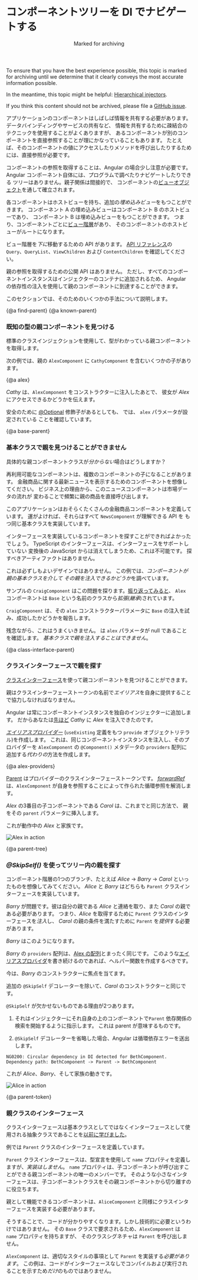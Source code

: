# コンポーネントツリーを DI でナビゲートする

<div class="callout is-critical">
<header>Marked for archiving</header>

To ensure that you have the best experience possible, this topic is marked for archiving until we determine
that it clearly conveys the most accurate information possible.

In the meantime, this topic might be helpful: [Hierarchical injectors](guide/hierarchical-dependency-injection).

If you think this content should not be archived, please file a [GitHub issue](https://github.com/angular/angular/issues/new?template=3-docs-bug.md).

</div>

アプリケーションのコンポーネントはしばしば情報を共有する必要があります。
データバインディングやサービスの共有など、
情報を共有するために疎結合のテクニックを使用することがよくありますが、
あるコンポーネントが別のコンポーネントを直接参照することが理にかなっていることもあります。 
たとえば、そのコンポーネントの値にアクセスしたりメソッドを呼び出したりするためには、直接参照が必要です。

コンポーネントの参照を取得することは、Angular の場合少し注意が必要です。
Angular コンポーネント自体には、プログラムで調べたりナビゲートしたりできる
ツリーはありません。親子関係は間接的で、
コンポーネントの[ビューオブジェクト](guide/glossary#view)を通して確立されます。

各コンポーネントはホストビューを持ち、追加の*埋め込みビュー*をもつことができます。
コンポーネント A の埋め込みビューはコンポーネント B のホストビューであり、
コンポーネント B は埋め込みビューをもつことができます。
つまり、コンポーネントごとに[ビュー階層](guide/glossary#view-hierarchy)があり、
そのコンポーネントのホストビューがルートになります。

ビュー階層を*下に*移動するための API があります。
[API リファレンス](api/)の `Query`、`QueryList`、`ViewChildren` 
および `ContentChildren` を確認してください。

親の参照を取得するための公開 API はありません。
ただし、すべてのコンポーネントインスタンスはインジェクターのコンテナに追加されるため、
Angular の依存性の注入を使用して親のコンポーネントに到達することができます。

このセクションでは、そのためのいくつかの手法について説明します。

{@a find-parent}
{@a known-parent}


### 既知の型の親コンポーネントを見つける

標準のクラスインジェクションを使用して、型がわかっている親コンポーネントを取得します。

次の例では、親の `AlexComponent` に `CathyComponent` を含むいくつかの子があります。

{@a alex}


<code-example path="dependency-injection-in-action/src/app/parent-finder.component.ts" region="alex-1" header="parent-finder.component.ts (AlexComponent v.1)"></code-example>



*Cathy* は、`AlexComponent` をコンストラクターに注入したあとで、
彼女が *Alex* にアクセスできるかどうかを伝えます。

<code-example path="dependency-injection-in-action/src/app/parent-finder.component.ts" region="cathy" header="parent-finder.component.ts (CathyComponent)"></code-example>



安全のために [@Optional](guide/dependency-injection-in-action#optional) 修飾子があるとしても、
<live-example name="dependency-injection-in-action"></live-example> では、
`alex` パラメータが設定されている
ことを確認しています。


{@a base-parent}


### 基本クラスで親を見つけることができません

具体的な親コンポーネントクラスが*分からない*場合はどうしますか？

再利用可能なコンポーネントは、複数のコンポーネントの子になることがあります。
金融商品に関する最新ニュースを表示するためのコンポーネントを想像してください。
ビジネス上の理由から、このニュースコンポーネントは市場データの流れが
変わることで頻繁に親の商品を直接呼び出します。

このアプリケーションはおそらくたくさんの金融商品コンポーネントを定義しています。
運がよければ、それらはすべて `NewsComponent` が理解できる API を
もつ同じ基本クラスを実装しています。


<div class="alert is-helpful">



インターフェースを実装しているコンポーネントを探すことができればよかったでしょう。
TypeScript のインターフェースは、インターフェースをサポートしていない
変換後の JavaScript からは消えてしまうため、これは不可能です。
探すべきアーティファクトはありません。

</div>



これは必ずしもよいデザインではありません。
この例では、*コンポーネントが親の基本クラスを介して
その親を注入できるかどうか*を調べています。

サンプルの `CraigComponent` はこの問題を探ります。[振り返ってみると](#alex)、
`Alex` コンポーネントは `Base` という名前のクラスから*拡張*(*継承*)されています。

<code-example path="dependency-injection-in-action/src/app/parent-finder.component.ts" region="alex-class-signature" header="parent-finder.component.ts (Alex class signature)"></code-example>



`CraigComponent` は、その `alex` コンストラクターパラメータに `Base` の注入を試み、成功したかどうかを報告します。

<code-example path="dependency-injection-in-action/src/app/parent-finder.component.ts" region="craig" header="parent-finder.component.ts (CraigComponent)"></code-example>



残念ながら、これはうまくいきません。
<live-example name="dependency-injection-in-action"></live-example>は 
`alex` パラメータが null であることを確認します。
*基本クラスで親を注入することはできません*。



{@a class-interface-parent}


### クラスインターフェースで親を探す

[クラスインターフェース](guide/dependency-injection-in-action#class-interface)を使って親コンポーネントを見つけることができます。

親はクラスインターフェーストークンの名前で*エイリアス*を自身に提供することで協力しなければなりません。

Angular は常にコンポーネントインスタンスを独自のインジェクターに追加します。
だからあなたは[先ほど](#known-parent) *Cathy* に *Alex* を注入できたのです。

[*エイリアスプロバイダー*](guide/dependency-injection-in-action#useexisting) (`useExisting` 定義をもつ `provide` オブジェクトリテラル)を作成します。
これは、同じコンポーネントインスタンスを注入し、そのプロバイダーを 
`AlexComponent` の `@Component()` メタデータの `providers` 配列に追加する*代わりの*方法を作成します。

{@a alex-providers}


<code-example path="dependency-injection-in-action/src/app/parent-finder.component.ts" region="alex-providers" header="parent-finder.component.ts (AlexComponent providers)"></code-example>


[Parent](#parent-token) はプロバイダーのクラスインターフェーストークンです。
[*forwardRef*](guide/dependency-injection-in-action#forwardref) は、`AlexComponent` が自身を参照することによって作られた循環参照を解消します。

*Alex* の3番目の子コンポーネントである *Carol* は、これまでと同じ方法で、
親をその `parent` パラメータに挿入します。

<code-example path="dependency-injection-in-action/src/app/parent-finder.component.ts" region="carol-class" header="parent-finder.component.ts (CarolComponent class)"></code-example>



これが動作中の *Alex* と家族です。

<div class="lightbox">
  <img src="generated/images/guide/dependency-injection-in-action/alex.png" alt="Alex in action">
</div>



{@a parent-tree}


### _@SkipSelf()_ を使ってツリー内の親を探す

コンポーネント階層の1つのブランチ、たとえば *Alice* -> *Barry* -> *Carol* といったものを想像してみてください。
*Alice* と *Barry* はどちらも `Parent` クラスインターフェースを実装しています。

*Barry* が問題です。彼は自分の親である *Alice* と連絡を取り、また *Carol* の親である必要があります。
つまり、*Alice* を取得するために `Parent` クラスのインターフェースを*注入*し、
*Carol* の親の条件を満たすために `Parent` を*提供*する必要があります。

*Barry* はこのようになります。

<code-example path="dependency-injection-in-action/src/app/parent-finder.component.ts" region="barry" header="parent-finder.component.ts (BarryComponent)"></code-example>



*Barry* の `providers` 配列は、[Alex の配列](#alex-providers)とまったく同じです。
このような[エイリアスプロバイダ](guide/dependency-injection-in-action#useexisting)を書き続けるのであれば、ヘルパー関数を作成するべきです。

今は、*Barry* のコンストラクターに焦点を当てます。

<code-tabs>

  <code-pane header="Barry's constructor" path="dependency-injection-in-action/src/app/parent-finder.component.ts" region="barry-ctor">

  </code-pane>

  <code-pane header="Carol's constructor" path="dependency-injection-in-action/src/app/parent-finder.component.ts" region="carol-ctor">

  </code-pane>

</code-tabs>


追加の `@SkipSelf` デコレーターを除いて、*Carol* のコンストラクターと同じです。

`@SkipSelf` が欠かせないものである理由が2つあります。

1. それはインジェクターにそれ自身の上のコンポーネントで`Parent` 依存関係の検索を開始するように指示します。
これは parent が意味するものです。

2. `@SkipSelf` デコレーターを省略した場合、Angular は循環依存エラーを送出します。

  `NG0200: Circular dependency in DI detected for BethComponent. Dependency path: BethComponent -> Parent -> BethComponent`

これが *Alice*、*Barry*、そして家族の動きです。


<div class="lightbox">
  <img src="generated/images/guide/dependency-injection-in-action/alice.png" alt="Alice in action">
</div>

{@a parent-token}


###  親クラスのインターフェース
クラスインターフェースは基本クラスとしてではなくインターフェースとして使用される抽象クラスであることを[以前に学びました](guide/dependency-injection-in-action#class-interface)。

例では `Parent` クラスのインターフェースを定義しています。

<code-example path="dependency-injection-in-action/src/app/parent-finder.component.ts" region="parent" header="parent-finder.component.ts (Parent class-interface)"></code-example>



`Parent` クラスインターフェースは、型宣言を使用して `name` プロパティを定義しますが、*実装はしません*。
`name` プロパティは、子コンポーネントが呼び出すことができる親コンポーネントの唯一のメンバーです。
そのような小さなインターフェースは、子コンポーネントクラスをその親コンポーネントから切り離すのに役立ちます。

親として機能できるコンポーネントは、`AliceComponent` と同様にクラスインターフェースを実装する必要があります。

<code-example path="dependency-injection-in-action/src/app/parent-finder.component.ts" region="alice-class-signature" header="parent-finder.component.ts (AliceComponent class signature)"></code-example>



そうすることで、コードが分かりやすくなります。しかし技術的に必要というわけではありません。
その `Base` クラスで要求されるため、`AlexComponent` は `name` プロパティを持ちますが、
そのクラスシグネチャは `Parent` を呼び出しません。

<code-example path="dependency-injection-in-action/src/app/parent-finder.component.ts" region="alex-class-signature" header="parent-finder.component.ts (AlexComponent class signature)"></code-example>



<div class="alert is-helpful">



`AlexComponent` は、適切なスタイルの事項として `Parent` を実装する*必要があります*。
この例は、コードがインターフェースなしでコンパイルおよび実行されることを示すため*だけ*のものではありません。


</div>
